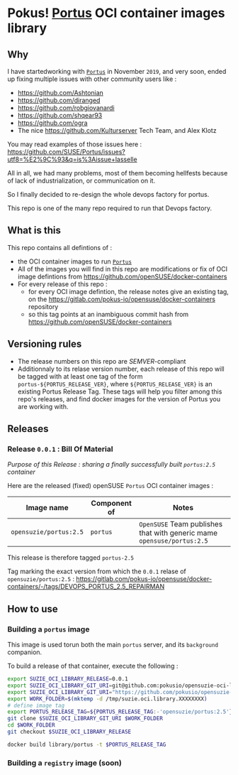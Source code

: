 # Pokus! [Portus](#) OCI container images library

## Why

I have startedworking with [`Portus`](https://github.com/SUSE/portus) in November `2019`, and
very soon, ended up fixing multiple issues with other community users like :

* https://github.com/Ashtonian
* https://github.com/diranged
* https://github.com/robgiovanardi
* https://github.com/shqear93
* https://github.com/ogra
* The nice https://github.com/Kulturserver Tech Team, and Alex Klotz

You may read examples of those issues here : https://github.com/SUSE/Portus/issues?utf8=%E2%9C%93&q=is%3Aissue+lasselle

All in all, we had many problems, most of them becoming hellfests because of lack of industrialization, or communication on it.

So I finally decided to re-design the whole devops factory for portus.

This repo is one of the many repo required to run that Devops factory.

## What is this

This repo contains all defintions of :
* the OCI container images to run [`Portus`](https://github.com/SUSE/portus)
* All of the images you will find in this repo are modifications or fix of OCI image defintions from https://github.com/openSUSE/docker-containers
* For every release of this repo :
  * for every OCI image defintion, the release notes give an existing tag, on the https://gitlab.com/pokus-io/opensuse/docker-containers repository
  * so this tag points at an inambiguous commit hash from https://github.com/openSUSE/docker-containers




## Versioning rules

* The release numbers on this repo are _SEMVER_-compliant
* Additionnaly to its relase version number, each release of this repo will be tagged with at least one tag of the form `portus-${PORTUS_RELEASE_VER}`, where `${PORTUS_RELEASE_VER}` is an existing Portus Release Tag. These tags will help you filter among this repo's releases, and find docker images for the version of Portus you are working with.

## Releases

### Release `0.0.1` : Bill Of Material

_Purpose of this Release : sharing a finally successfully built `portus:2.5` container_

Here are the released (fixed) openSUSE `Portus` OCI container images  :

| Image name              | Component of     | Notes             |
|------------------------ |----------------- |------------------ |
| `opensuzie/portus:2.5`  | `portus`         | `OpenSUSE` Team publishes that with generic mame `opensuse/portus:2.5` |

This release is therefore tagged `portus-2.5`

Tag marking the exact version from which the `0.0.1` relase of `opensuzie/portus:2.5` : https://gitlab.com/pokus-io/opensuse/docker-containers/-/tags/DEVOPS_PORTUS_2.5_REPAIRMAN


## How to use

### Building a `portus` image

This image is used torun both the main `portus` server, and its `background` companion.

To build a release of that container, execute the following :


```bash
export SUZIE_OCI_LIBRARY_RELEASE=0.0.1
export SUZIE_OCI_LIBRARY_GIT_URI=git@github.com:pokusio/opensuzie-oci-library.git
export SUZIE_OCI_LIBRARY_GIT_URI="https://github.com/pokusio/opensuzie-oci-library.git"
export WORK_FOLDER=$(mktemp -d /tmp/suzie.oci.library.XXXXXXXX)
# define image tag
export PORTUS_RELEASE_TAG=${PORTUS_RELEASE_TAG:-'opensuzie/portus:2.5'}
git clone $SUZIE_OCI_LIBRARY_GIT_URI $WORK_FOLDER
cd $WORK_FOLDER
git checkout $SUZIE_OCI_LIBRARY_RELEASE

docker build library/portus -t $PORTUS_RELEASE_TAG


```

### Building a `registry` image (soon)
